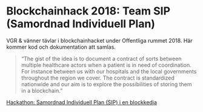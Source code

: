 # Blockchainhack 2018: Team SIP (Samordnad Individuell Plan)
VGR &amp; vänner tävlar i blockchainhacket under Offentliga rummet 2018. Här kommer kod och dokumentation att samlas.

> “The gist of the idea is to document a contract of sorts between multiple healthcare actors when a patient is in need of coordination. For instance between us with our hospitals and the local governments throughout the region we cover.  The contract is standardized nationwide and our aim is to explore the possibilities of storing them in a blockchain.”

[Hackathon: Samordnad Individuell Plan (SIP) i en blockkedja](https://vgrblogg.se/utveckling/2018/04/05/hackathon-blockkedja/)

